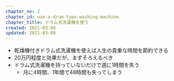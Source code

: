 ```yaml
---
chapter_no: 2
chapter_id: use-a-drum-type-washing-machine
chapter_title: ドラム式洗濯機を使う
created: 2021-03-08
updated: 2021-03-08
---
```

- 乾燥機付きドラム式洗濯機を使えば人生の貴重な時間を節約できる
- 20万円程度と効果だが、まずそろえるべき
- ドラム式洗濯機を持っていないだけで週に1時間を失う
  - 月に4時間、1年間で48時間も失ってしまう
